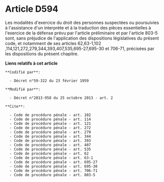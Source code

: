 # Article D594

Les modalités d'exercice du droit des personnes suspectées ou poursuivies à l'assistance d'un interprète et à la traduction
des pièces essentielles à l'exercice de la défense prévu par l'article préliminaire et par l'article 803-5 sont, sans
préjudice de l'application des dispositions législatives du présent code, et notamment de ses articles 62,63-1,102
,114,121,272,279,344,393,407,535,695-27,695-30 et 706-71, précisées par les dispositions du présent chapitre.

**Liens relatifs à cet article**

	**Codifié par**:

	  - Décret n°59-322 du 23 février 1959

	**Modifié par**:

	  - Décret n°2013-958 du 25 octobre 2013 - art. 2

	**Cite**:

	  - Code de procédure pénale - art. 102
	  - Code de procédure pénale - art. 114
	  - Code de procédure pénale - art. 121
	  - Code de procédure pénale - art. 272
	  - Code de procédure pénale - art. 279
	  - Code de procédure pénale - art. 344
	  - Code de procédure pénale - art. 393
	  - Code de procédure pénale - art. 407
	  - Code de procédure pénale - art. 535
	  - Code de procédure pénale - art. 62
	  - Code de procédure pénale - art. 63-1
	  - Code de procédure pénale - art. 695-27
	  - Code de procédure pénale - art. 695-30
	  - Code de procédure pénale - art. 706-71
	  - Code de procédure pénale - art. 803-5
